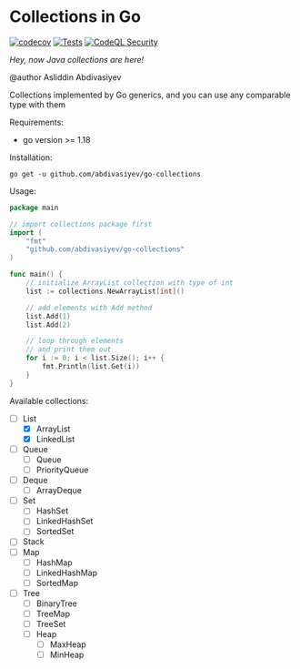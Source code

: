# Collections in Go

[![codecov](https://codecov.io/gh/abdivasiyev/go-collections/branch/master/graph/badge.svg?token=tNKcOjlxLo)](https://codecov.io/gh/abdivasiyev/go-collections)
[![Tests](https://github.com/abdivasiyev/go-collections/actions/workflows/ci.yml/badge.svg?branch=master)](https://github.com/abdivasiyev/go-collections/actions/workflows/ci.yml)
[![CodeQL Security](https://github.com/abdivasiyev/go-collections/actions/workflows/codeql-analysis.yml/badge.svg?branch=master)](https://github.com/abdivasiyev/go-collections/actions/workflows/codeql-analysis.yml)

*Hey, now Java collections are here!*

@author Asliddin Abdivasiyev

Collections implemented by Go generics, and
you can use any comparable type with them

Requirements:
- go version >= 1.18

Installation:
```shell
go get -u github.com/abdivasiyev/go-collections
```

Usage:

```go
package main

// import collections package first
import (
	"fmt"
	"github.com/abdivasiyev/go-collections"
)

func main() {
	// initialize ArrayList collection with type of int
	list := collections.NewArrayList[int]()

	// add elements with Add method
	list.Add(1)
	list.Add(2)

	// loop through elements
	// and print them out
	for i := 0; i < list.Size(); i++ {
		fmt.Println(list.Get(i))
	}
}
```

Available collections:

- [ ] List
  - [x] ArrayList
  - [x] LinkedList
- [ ] Queue
  - [ ] Queue
  - [ ] PriorityQueue
- [ ] Deque
  - [ ] ArrayDeque
- [ ] Set
  - [ ] HashSet
  - [ ] LinkedHashSet
  - [ ] SortedSet
- [ ] Stack
- [ ] Map
  - [ ] HashMap
  - [ ] LinkedHashMap
  - [ ] SortedMap
- [ ] Tree
  - [ ] BinaryTree
  - [ ] TreeMap
  - [ ] TreeSet
  - [ ] Heap
    - [ ] MaxHeap
    - [ ] MinHeap
